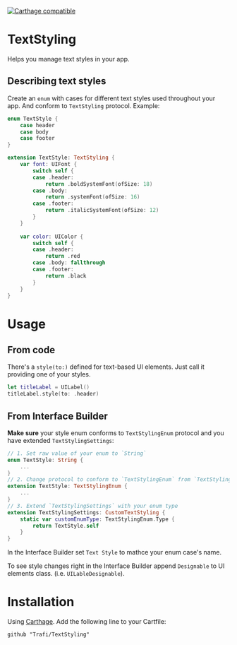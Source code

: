 [![Carthage compatible](https://img.shields.io/badge/Carthage-compatible-4BC51D.svg?style=flat)](https://github.com/Carthage/Carthage)
# TextStyling
Helps you manage text styles in your app.

## Describing text styles
Create an `enum` with cases for different text styles used throughout your app. And conform to `TextStyling` protocol. Example:
```swift
enum TextStyle {
    case header
    case body
    case footer
}

extension TextStyle: TextStyling {
    var font: UIFont {
        switch self {
        case .header:
            return .boldSystemFont(ofSize: 18)
        case .body:
            return .systemFont(ofSize: 16)
        case .footer:
            return .italicSystemFont(ofSize: 12)
        }
    }
    
    var color: UIColor {
        switch self {
        case .header:
            return .red
        case .body: fallthrough
        case .footer:
            return .black
        }
    }
}
```
# Usage
## From code
There's a `style(to:)` defined for text-based UI elements. Just call it providing one of your styles.
```swift
let titleLabel = UILabel()
titleLabel.style(to: .header)
```
## From Interface Builder
**Make sure** your style enum conforms to `TextStylingEnum` protocol and you have extended `TextStylingSettings`:
```swift
// 1. Set raw value of your enum to `String`
enum TextStyle: String {
    ...
}
// 2. Change protocol to conform to `TextStylingEnum` from `TextStyling`
extension TextStyle: TextStylingEnum {
    ...
}
// 3. Extend `TextStylingSettings` with your enum type
extension TextStylingSettings: CustomTextStyling {
    static var customEnumType: TextStylingEnum.Type {
        return TextStyle.self
    }
}
```
In the Interface Builder set `Text Style` to mathce your enum case's name.

To see style changes right in the Interface Builder append `Designable` to UI elements class. (i.e. `UILableDesignable`).

# Installation
Using [Carthage](https://github.com/Carthage/Carthage#adding-frameworks-to-an-application). Add the following line to your Cartfile:
```
github "Trafi/TextStyling"
```
